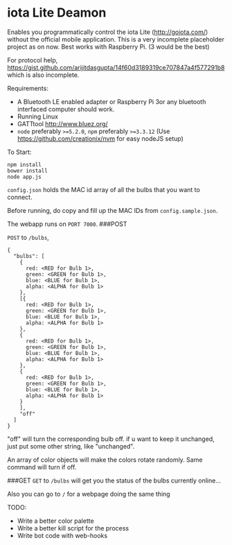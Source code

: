 iota Lite Deamon
================

Enables you programmatically control the iota Lite (http://goiota.com/) without the official mobile application. This is a very incomplete placeholder project as on now. Best works with Raspberry Pi. (3 would be the best)

For protocol help, https://gist.github.com/arijitdasgupta/14f60d3189319ce707847a4f577291b8 which is also incomplete.

Requirements:
 - A Bluetooth LE enabled adapter or Raspberry Pi 3or any bluetooth interfaced computer should work.
 - Running Linux
 - GATTtool http://www.bluez.org/
 - `node` preferably `>=5.2.0`, `npm` preferably `>=3.3.12` (Use https://github.com/creationix/nvm for easy nodeJS setup)

To Start:
```
npm install
bower install
node app.js
```

`config.json` holds the MAC id array of all the bulbs that you want to connect.

Before running, do copy and fill up the MAC IDs from `config.sample.json`.

The webapp runs on `PORT 7000`.
###POST

`POST` to `/bulbs`,
```
{
  "bulbs": [
    {
      red: <RED for Bulb 1>,
      green: <GREEN for Bulb 1>,
      blue: <BLUE for Bulb 1>,
      alpha: <ALPHA for Bulb 1>
    },
    [{
      red: <RED for Bulb 1>,
      green: <GREEN for Bulb 1>,
      blue: <BLUE for Bulb 1>,
      alpha: <ALPHA for Bulb 1>
    },
    {
      red: <RED for Bulb 1>,
      green: <GREEN for Bulb 1>,
      blue: <BLUE for Bulb 1>,
      alpha: <ALPHA for Bulb 1>
    },
    {
      red: <RED for Bulb 1>,
      green: <GREEN for Bulb 1>,
      blue: <BLUE for Bulb 1>,
      alpha: <ALPHA for Bulb 1>
    }
    ],
    "off"
  ]
}
```

"off" will turn the corresponding bulb off. if u want to keep it unchanged, just put some other string, like "unchanged".

An array of color objects will make the colors rotate randomly. Same command will turn if off.

###GET
`GET` to `/bulbs` will get you the status of the bulbs currently online...

Also you can go to `/` for a webpage doing the same thing

TODO:
 - Write a better color palette
 - Write a better kill script for the process
 - Write bot code with web-hooks
